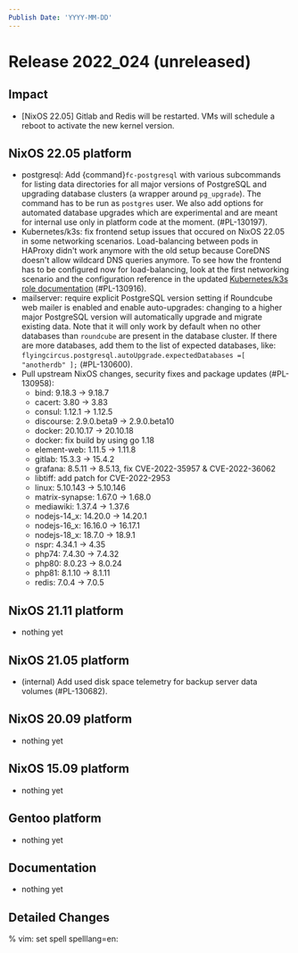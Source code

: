 ```yaml
---
Publish Date: 'YYYY-MM-DD'
---
```


# Release 2022_024 (unreleased)

## Impact

- \[NixOS 22.05\] Gitlab and Redis will be restarted. VMs will schedule a
   reboot to activate the new kernel version.

## NixOS 22.05 platform

- postgresql: Add {command}`fc-postgresql` with various subcommands for
  listing data directories for all major versions of PostgreSQL and upgrading
  database clusters (a wrapper around `pg_upgrade`). The command has to be
  run as `postgres` user. We also add options for automated database upgrades
  which are experimental and are meant for internal use only in platform code
  at the moment. (#PL-130197).
- Kubernetes/k3s: fix frontend setup issues that occured on NixOS 22.05 in
  some networking scenarios. Load-balancing between pods in HAProxy didn't
  work anymore with the old setup because CoreDNS doesn't allow wildcard DNS
  queries anymore. To see how the frontend has to be configured now for
  load-balancing, look at the first networking scenario and the configuration
  reference in the updated
  [Kubernetes/k3s role documentation](https://doc.flyingcircus.io/roles/fc-22.05-staging/kubernetes.html)
  (#PL-130916).
- mailserver: require explicit PostgreSQL version setting if Roundcube web
  mailer is enabled and enable auto-upgrades: changing to a higher major
  PostgreSQL version will automatically upgrade and migrate existing data.
  Note that it will only work by default when no other databases than
  `roundcube` are present in the database cluster. If there are more
  databases, add them to the list of expected databases, like:
  `flyingcircus.postgresql.autoUpgrade.expectedDatabases =[ "anotherdb" ];`
  (#PL-130600).
- Pull upstream NixOS changes, security fixes and package updates (#PL-130958):
  - bind: 9.18.3 -> 9.18.7
  - cacert: 3.80 -> 3.83
  - consul: 1.12.1 -> 1.12.5
  - discourse: 2.9.0.beta9 -> 2.9.0.beta10
  - docker: 20.10.17 -> 20.10.18
  - docker: fix build by using go 1.18
  - element-web: 1.11.5 -> 1.11.8
  - gitlab: 15.3.3 -> 15.4.2
  - grafana: 8.5.11 -> 8.5.13, fix CVE-2022-35957 & CVE-2022-36062
  - libtiff: add patch for CVE-2022-2953
  - linux: 5.10.143 -> 5.10.146
  - matrix-synapse: 1.67.0 -> 1.68.0
  - mediawiki: 1.37.4 -> 1.37.6
  - nodejs-14_x: 14.20.0 -> 14.20.1
  - nodejs-16_x: 16.16.0 -> 16.17.1
  - nodejs-18_x: 18.7.0 -> 18.9.1
  - nspr: 4.34.1 -> 4.35
  - php74: 7.4.30 -> 7.4.32
  - php80: 8.0.23 -> 8.0.24
  - php81: 8.1.10 -> 8.1.11
  - redis: 7.0.4 -> 7.0.5


## NixOS 21.11 platform

- nothing yet

## NixOS 21.05 platform

- (internal) Add used disk space telemetry for backup server data volumes (#PL-130682).

## NixOS 20.09 platform

- nothing yet

## NixOS 15.09 platform

- nothing yet

## Gentoo platform

- nothing yet

## Documentation

- nothing yet

## Detailed Changes

% vim: set spell spelllang=en:
